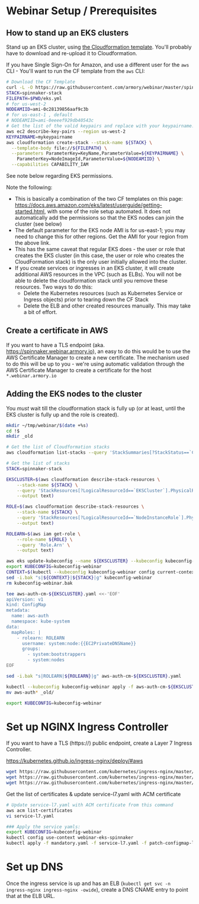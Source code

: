 # Webinar Setup / Prerequisites

## How to stand up an EKS clusters
Stand up an EKS cluster, using [the Cloudformation template](misc/eks.yml).  You'll probably have to download and re-upload it to Cloudformation. 

If you have Single Sign-On for Amazon, and use a different user for the `aws` CLI - You'll want to run the CF template from the `aws` CLI: 
```bash
# Download the CF Template
curl -L -O https://raw.githubusercontent.com/armory/webinar/master/spinnaker-in-30-minutes/misc/eks.yml
STACK=spinnaker-stack
FILEPATH=$PWD/eks.yml
# for us-west-2
NODEAMIID=ami-0c28139856aaf9c3b 
# for us-east-1 , default
# NODEAMIID=ami-0eeeef929db40543c
# Get the list of the valid keypairs and replace with your keypairname.
aws ec2 describe-key-pairs --region us-west-2 
KEYPAIRNAME=mykeypairname
aws cloudformation create-stack --stack-name ${STACK} \
  --template-body file://${FILEPATH} \
  --parameters ParameterKey=KeyName,ParameterValue=${KEYPAIRNAME} \
    ParameterKey=NodeImageId,ParameterValue=${NODEAMIID} \
  --capabilities CAPABILITY_IAM
```
See note below regarding EKS permissions.

Note the following:
* This is basically a combination of the two CF templates on this page: https://docs.aws.amazon.com/eks/latest/userguide/getting-started.html, with some of the role setup automated.  It does not automatically add the permissions so that the EKS nodes can join the cluster (see below)
* The default parameter for the EKS node AMI is for us-east-1; you may need to change this for other regions.  Get the AMI for your region from the above link.
* This has the same caveat that regular EKS does - the user or role that creates the EKS cluster (in this case, the user or role who creates the CloudFormation stack) is the only user initially allowed into the cluster.  
* If you create services or ingresses in an EKS cluster, it will create additional AWS resources in the VPC (such as ELBs).  You will not be able to delete the cloudformation stack until you remove these resources.  Two ways to do this:
    * Delete the Kubernetes resources (such as Kubernetes Service or Ingress objects) prior to tearing down the CF Stack
    * Delete the ELB and other created resources manually.  This may take a bit of effort.

## Create a certificate in AWS
If you want to have a TLS endpoint (aka. https://spinnaker.webinar.armory.io), an easy to do this would be to use the AWS Certificate Manager to create a new certificate. The mechanism used to do this will be up to you - we're using automatic validation through the AWS Certificate Manager to create a certificate for the host `*.webinar.armory.io`

## Adding the EKS nodes to the cluster
You *must* wait till the cloudformation stack is fully up (or at least, until the EKS cluster is fully up and the role is created).
```bash
mkdir ~/tmp/webinar/$(date +%s)
cd !$
mkdir _old

# Get the list of Cloudformation stacks
aws cloudformation list-stacks --query 'StackSummaries[?StackStatus==`CREATE_COMPLETE` && TemplateDescription==`Amazon EKS Sample VPC`]'

# Get the list of stacks
STACK=spinnaker-stack  

EKSCLUSTER=$(aws cloudformation describe-stack-resources \
    --stack-name ${STACK} \
    --query 'StackResources[?LogicalResourceId==`EKSCluster`].PhysicalResourceId' \
    --output text)

ROLE=$(aws cloudformation describe-stack-resources \
    --stack-name ${STACK} \
    --query 'StackResources[?LogicalResourceId==`NodeInstanceRole`].PhysicalResourceId' \
    --output text)

ROLEARN=$(aws iam get-role \
    --role-name ${ROLE} \
    --query 'Role.Arn' \
    --output text)

aws eks update-kubeconfig --name ${EKSCLUSTER} --kubeconfig kubeconfig-webinar
export KUBECONFIG=kubeconfig-webinar
CONTEXT=$(kubectl --kubeconfig kubeconfig-webinar config current-context)
sed -i.bak "s|${CONTEXT}|${STACK}|g" kubeconfig-webinar
rm kubeconfig-webinar.bak

tee aws-auth-cm-${EKSCLUSTER}.yaml <<-'EOF'
apiVersion: v1
kind: ConfigMap
metadata:
  name: aws-auth
  namespace: kube-system
data:
  mapRoles: |
    - rolearn: ROLEARN
      username: system:node:{{EC2PrivateDNSName}}
      groups:
        - system:bootstrappers
        - system:nodes
EOF

sed -i.bak "s|ROLEARN|${ROLEARN}|g" aws-auth-cm-${EKSCLUSTER}.yaml

kubectl --kubeconfig kubeconfig-webinar apply -f aws-auth-cm-${EKSCLUSTER}.yaml
mv aws-auth* _old/

export KUBECONFIG=kubeconfig-webinar
```

# Set up NGINX Ingress Controller
If you want to have a TLS (https://) public endpoint, create a Layer 7 Ingress Controller.

https://kubernetes.github.io/ingress-nginx/deploy/#aws

```bash
wget https://raw.githubusercontent.com/kubernetes/ingress-nginx/master/deploy/mandatory.yaml
wget https://raw.githubusercontent.com/kubernetes/ingress-nginx/master/deploy/provider/aws/service-l7.yaml
wget https://raw.githubusercontent.com/kubernetes/ingress-nginx/master/deploy/provider/aws/patch-configmap-l7.yaml
```
Get the list of certificates & update service-l7.yaml with ACM certificate
```bash
# Update service-l7.yaml with ACM certificate from this command
aws acm list-certificates
vi service-l7.yaml
```

```bash
### Apply the service yamls:
export KUBECONFIG=kubeconfig-webinar
kubectl config use-context webinar-eks-spinnaker
kubectl apply -f mandatory.yaml -f service-l7.yaml -f patch-configmap-l7.yaml
```

# Set up DNS
Once the ingress service is up and has an ELB (`kubectl get svc -n ingress-nginx ingress-nginx -owide`), create a DNS CNAME entry to point that at the ELB URL.